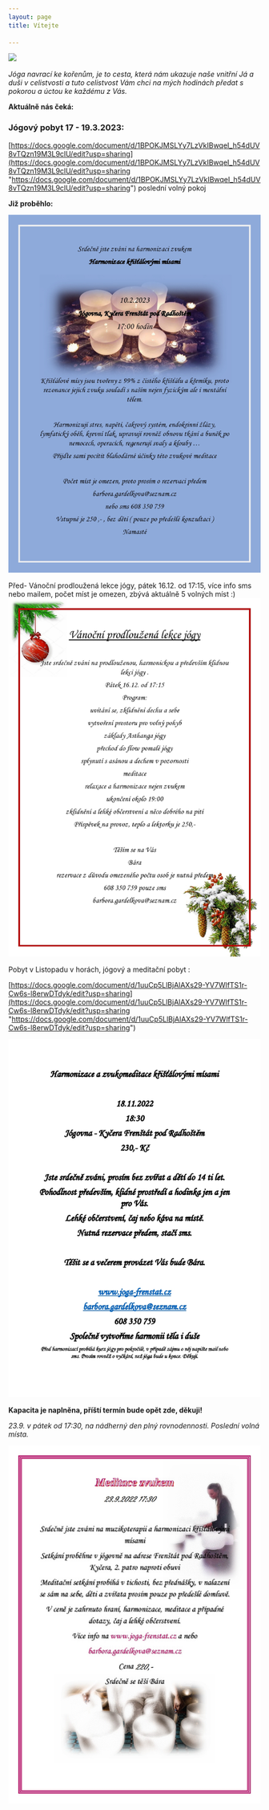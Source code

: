 ```yaml
---
layout: page
title: Vítejte

---
```


![](/uploads/namaste-a-vitej.png)

_Jóga navrací ke kořenům, je to cesta, která nám ukazuje naše vnitřní Já a duši v celistvosti a tuto celistvost Vám chci na mých hodinách předat s pokorou a úctou ke každému z Vás._

**Aktuálně nás čeká:**

### **Jógový pobyt 17 - 19.3.2023:**

[https://docs.google.com/document/d/1BPOKJMSLYy7LzVkIBwqeI_h54dUV8vTQzn19M3L9clU/edit?usp=sharing](https://docs.google.com/document/d/1BPOKJMSLYy7LzVkIBwqeI_h54dUV8vTQzn19M3L9clU/edit?usp=sharing "https://docs.google.com/document/d/1BPOKJMSLYy7LzVkIBwqeI_h54dUV8vTQzn19M3L9clU/edit?usp=sharing") poslední volný pokoj

**Již proběhlo:**

![](/uploads/page0001-2.jpg)

Před- Vánoční prodloužená lekce jógy, pátek 16.12. od 17:15, více info sms nebo mailem, počet míst je omezen, zbývá aktuálně 5 volných míst :)![](/uploads/vanocni-prodlouzena-lekce-jogy-page0001.jpg)

Pobyt v Listopadu v horách, jógový a meditační pobyt :

[https://docs.google.com/document/d/1uuCp5LlBjAlAXs29-YV7WlfTS1r-Cw6s-l8erwDTdyk/edit?usp=sharing](https://docs.google.com/document/d/1uuCp5LlBjAlAXs29-YV7WlfTS1r-Cw6s-l8erwDTdyk/edit?usp=sharing "https://docs.google.com/document/d/1uuCp5LlBjAlAXs29-YV7WlfTS1r-Cw6s-l8erwDTdyk/edit?usp=sharing")

![](/uploads/harmonizace-a-zvukomeditace-kristalovymi-misami-page0001.jpg)

**Kapacita je naplněna, příští termín bude opět zde, děkuji!**

_23.9. v pátek od 17:30, na nádherný den plný rovnodennosti. Poslední volná místa._

![](/uploads/meditace-zvukem-page0001mail.jpg)